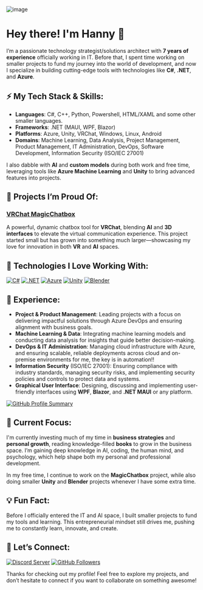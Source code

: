 ![image](https://github.com/user-attachments/assets/4142f4ee-6341-4f65-849c-9c7d0e9ddb7c)

# Hey there! I'm Hanny 👋

I’m a passionate technology strategist/solutions architect with **7 years of experience** officially working in IT. Before that, I spent time working on smaller projects to fund my journey into the world of development, and now I specialize in building cutting-edge tools with technologies like **C#**, **.NET**, and **Azure**.

## ⚡ My Tech Stack & Skills:

- **Languages**: C#, C++, Python, Powershell, HTML/XAML and some other smaller languages.
- **Frameworks**: .NET (MAUI, WPF, Blazor)
- **Platforms**: Azure, Unity, VRChat, Windows, Linux, Android
- **Domains**: Machine Learning, Data Analysis, Project Management, Product Management, IT Administration, DevOps, Software Development, Information Security (ISO/IEC 27001)

I also dabble with **AI** and **custom models** during both work and free time, leveraging tools like **Azure Machine Learning** and **Unity** to bring advanced features into projects.

## 🌟 Projects I’m Proud Of:

### [VRChat MagicChatbox](https://github.com/BoiHanny/vrcosc-magicchatbox)
A powerful, dynamic chatbox tool for **VRChat**, blending **AI** and **3D interfaces** to elevate the virtual communication experience. This project started small but has grown into something much larger—showcasing my love for innovation in both **VR** and **AI** spaces.

## 🔧 Technologies I Love Working With:

[![C#](https://img.shields.io/badge/C%23-239120?style=for-the-badge&logo=csharp&logoColor=white)](https://docs.microsoft.com/en-us/dotnet/csharp/)
[![.NET](https://img.shields.io/badge/.NET-512BD4?style=for-the-badge&logo=dotnet&logoColor=white)](https://docs.microsoft.com/en-us/dotnet/)
[![Azure](https://img.shields.io/badge/Azure-0078D4?style=for-the-badge&logo=azuredevops&logoColor=white)](https://azure.microsoft.com/)
[![Unity](https://img.shields.io/badge/Unity-100000?style=for-the-badge&logo=unity&logoColor=white)](https://unity.com/)
[![Blender](https://img.shields.io/badge/Blender-F5792A?style=for-the-badge&logo=blender&logoColor=white)](https://blender.org)

## 🌟 Experience:
- **Project & Product Management**: Leading projects with a focus on delivering impactful solutions through Azure DevOps and ensuring alignment with business goals.
- **Machine Learning & Data**: Integrating machine learning models and conducting data analysis for insights that guide better decision-making.
- **DevOps & IT Administration**: Managing cloud infrastructure with Azure, and ensuring scalable, reliable deployments across cloud and on-premise environments for me, the key is in automation!!
- **Information Security** (ISO/IEC 27001): Ensuring compliance with industry standards, managing security risks, and implementing security policies and controls to protect data and systems.
- **Graphical User Interface**: Designing, discussing and implementing user-friendly interfaces using **WPF**, **Blazor**, and **.NET MAUI** or any platform.

[![GitHub Profile Summary](https://github-profile-summary-cards.vercel.app/api/cards/profile-details?username=BoiHanny&theme=monokai)](https://github.com/vn7n24fzkq/github-profile-summary-cards)

## 🚀 Current Focus:
I'm currently investing much of my time in **business strategies** and **personal growth**, reading knowledge-filled **books** to grow in the business space. I’m gaining deep knowledge in AI, coding, the human mind, and psychology, which help shape both my personal and professional development.

In my free time, I continue to work on the **MagicChatbox** project, while also doing smaller **Unity** and **Blender** projects whenever I have some extra time.

## 💡 Fun Fact:
Before I officially entered the IT and AI space, I built smaller projects to fund my tools and learning. This entrepreneurial mindset still drives me, pushing me to constantly learn, innovate, and create.

## 🤝 Let’s Connect:
[![Discord Server](https://dcbadge.vercel.app/api/server/ZaSFwBfhvG)](https://discord.gg/ZaSFwBfhvG)
[![GitHub Followers](https://img.shields.io/github/followers/BoiHanny?style=social)](https://github.com/BoiHanny?tab=followers)

Thanks for checking out my profile! Feel free to explore my projects, and don’t hesitate to connect if you want to collaborate on something awesome!

